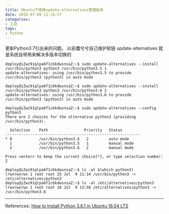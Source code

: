 ```yaml
---
title: Ubuntu下使用update-alternatives管理版本
date: 2018-07-09 11:16:57
categories:
- 工具
tags:
- Python
---
```


更新Python3.7引出来的问题。 以前蠢兮兮自己维护软链
update-alternatives 就是系统自带用来解决多版本切换的

<!-- more -->

```shell
deploy@iZwz91qlpa6f1cbkdwsnsaZ:~$ sudo update-alternatives --install /usr/bin/python3 python3 /usr/bin/python3.5 1
update-alternatives: using /usr/bin/python3.5 to provide /usr/bin/python3 (python3) in auto mode

deploy@iZwz91qlpa6f1cbkdwsnsaZ:~$ sudo update-alternatives --install /usr/bin/python3 python3 /usr/bin/python3.6 2
update-alternatives: using /usr/bin/python3.6 to provide /usr/bin/python3 (python3) in auto mode

deploy@iZwz91qlpa6f1cbkdwsnsaZ:~$ sudo update-alternatives --config python3
There are 2 choices for the alternative python3 (providing /usr/bin/python3).

  Selection    Path                Priority   Status
------------------------------------------------------------
* 0            /usr/bin/python3.6   2         auto mode
  1            /usr/bin/python3.5   1         manual mode
  2            /usr/bin/python3.6   2         manual mode

Press <enter> to keep the current choice[*], or type selection number: 2

deploy@iZwz91qlpa6f1cbkdwsnsaZ:~$ ls -al $(which python3)
lrwxrwxrwx 1 root root 25 Jul  9 11:14 /usr/bin/python3 -> /etc/alternatives/python3
deploy@iZwz91qlpa6f1cbkdwsnsaZ:~$ ls -al /etc/alternatives/python3
lrwxrwxrwx 1 root root 18 Jul  9 13:58 /etc/alternatives/python3 -> /usr/bin/python3.6
```

-------
References:
[How to Install Python 3.6.1 in Ubuntu 16.04 LTS](http://ubuntuhandbook.org/index.php/2017/07/install-python-3-6-1-in-ubuntu-16-04-lts/)